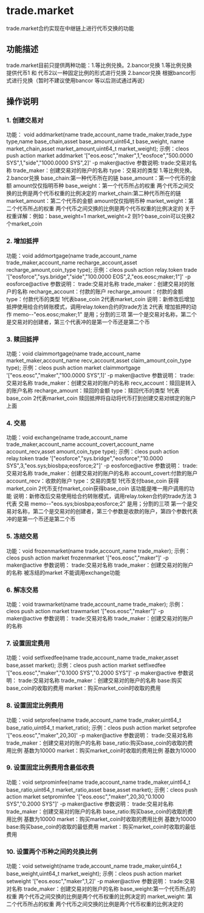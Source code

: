 # trade.market
trade.market合约实现在中继链上进行代币交换的功能
## 功能描述
trade.market目前只提供两种功能：1.等比例兑换。2.bancor兑换
1.等比例兑换 提供代币1 和 代币2以一种固定比例的形式进行兑换
2.bancor兑换  根据bancor形式进行兑换（暂时不建议使用bancor  等以后测试通过再说）

## 操作说明

### 1. 创建交易对
功能：         void addmarket(name trade,account_name trade_maker,trade_type type,name base_chain,asset base_amount,uint64_t base_weight,
               name market_chain,asset market_amount,uint64_t market_weight);
示例：cleos push action market addmarket '["eos.eosc","maker",1,"eosfoce","500.0000 SYS",1,"side","1000.0000 SYS",2]' -p maker@active
参数说明:
trade:交易对名称
trade_maker：创建交易对的账户的名称
type：交易对的类型     1.等比例兑换。    2.bancor兑换
base_chain:第一种代币所在的链
base_amount：第一个代币的金额    amount仅仅指明币种
base_weight：第一个代币所占的权重          两个代币之间交换的比例是两个代币权重的比例决定的
market_chain:第二种代币所在的链
market_amount：第二个代币的金额      amount仅仅指明币种
market_weight：第二个代币所占的权重        两个代币之间交换的比例是两个代币权重的比例决定的
关于权重详解：例如：base_weight=1   market_weight=2   则1个base_coin可以兑换2个market_coin

### 2. 增加抵押
功能：void addmortgage(name trade,account_name trade_maker,account_name recharge_account,asset recharge_amount,coin_type type);
示例：cleos push action relay.token trade '["eosforce","sys.bridge","side","100.0000 EOS",2,"eos.eosc;maker;1"]' -p eosforce@active
参数说明：
trade:交易对名称
trade_maker：创建交易对的账户的名称
recharge_account：付款的账户
recharge_amount：付款的金额
type：付款代币的类型            1代表base_coin 2代表market_coin
说明：新修改后增加抵押使用给合约转账模式，调用relay.token合约的trade方法         2代表 增加抵押的动作    memo--"eos.eosc;maker;1"  是用；分割的三项 第一个是交易对名称，第二个是交易对的创建者，第三个代表冲的是第一个币还是第二个币

### 3. 赎回抵押
功能：void claimmortgage(name trade,account_name market_maker,account_name recv_account,asset claim_amount,coin_type type);
示例：cleos push action market claimmortgage '["eos.eosc","maker","100.0000 SYS",1]' -p maker@active
参数说明：
trade:交易对名称
trade_maker：创建交易对的账户的名称
recv_account：赎回是转入的账户名称
recharge_amount：赎回的金额
type：赎回代币的类型            1代表base_coin 2代表market_coin
赎回抵押将自动将代币打到创建交易对绑定的账户上面

### 4. 交易
功能：void exchange(name trade,account_name trade_maker,account_name account_covert,account_name account_recv,asset amount,coin_type type);
示例：cleos push action relay.token trade '["eosforce","sys.bridge","eosforce","10.0000 SYS",3,"eos.sys;biosbpa;eosforce;2"]' -p eosforce@active
参数说明：
trade:交易对名称
trade_maker：创建交易对的账户的名称
account_covert:付款的账户
account_recv：收款的账户
type：交易的类型      1代币支付base_coin 获得market_coin  2代币支付market_coin获得base_coin
该功能是唯一用户调用的功能
说明：新修改后交易使用给合约转账模式，调用relay.token合约的trade方法         3代表 交易    memo--"eos.sys;biosbpa;eosforce;2"  是用；分割的三项 第一个是交易对名称，第二个是交易对的创建者，第三个参数是收款的账户，第四个参数代表冲的是第一个币还是第二个币

### 5. 冻结交易
功能：void frozenmarket(name trade,account_name trade_maker);
示例：cleos push action market frozenmarket '["eos.eosc","maker"]' -p maker@active
参数说明：
trade:交易对名称
trade_maker：创建交易对的账户的名称
被冻结的market 不能调用exchange功能

### 6. 解冻交易
功能：void trawmarket(name trade,account_name trade_maker);
示例：cleos push action market trawmarket '["eos.eosc","maker"]' -p maker@active
参数说明：
trade:交易对名称
trade_maker：创建交易对的账户的名称

### 7. 设置固定费用
功能：void setfixedfee(name trade,account_name trade_maker,asset base,asset market);
示例：cleos push action market setfixedfee '["eos.eosc","maker","0.1000 SYS","0.2000 SYS"]' -p maker@active
参数说明：
trade:交易对名称
trade_maker：创建交易对的账户的名称
base:购买base_coin的收取的费用
market：购买market_coin时收取的费用

### 8. 设置固定比例费用
功能：void setprofee(name trade,account_name trade_maker,uint64_t base_ratio,uint64_t market_ratio);
示例：cleos push action market setprofee '["eos.eosc","maker",20,30]' -p maker@active
参数说明：
trade:交易对名称
trade_maker：创建交易对的账户的名称
base_ratio:购买base_coin的收取的费用比例  基数为10000
market：购买market_coin时收取的费用比例  基数为10000

### 9. 设置固定比例费用含最低收费
功能：void setprominfee(name trade,account_name trade_maker,uint64_t base_ratio,uint64_t market_ratio,asset base,asset market);
示例：cleos push action market setprominfee '["eos.eosc","maker",20,30,"0.1000 SYS","0.2000 SYS"]' -p maker@active
参数说明：
trade:交易对名称
trade_maker：创建交易对的账户的名称
base_ratio:购买base_coin的收取的费用比例  基数为10000
market：购买market_coin时收取的费用比例  基数为10000
base:购买base_coin的收取的最低费用
market：购买market_coin时收取的最低费用

### 10. 设置两个币种之间的兑换比例
功能：void setweight(name trade,account_name trade_maker,uint64_t base_weight,uint64_t market_weight);
示例：cleos push action market setweight '["eos.eosc","maker",1,2]' -p maker@active
参数说明：
trade:交易对名称
trade_maker：创建交易对的账户的名称
base_weight:第一个代币所占的权重          两个代币之间交换的比例是两个代币权重的比例决定的
market_weight:  第二个代币所占的权重          两个代币之间交换的比例是两个代币权重的比例决定的

